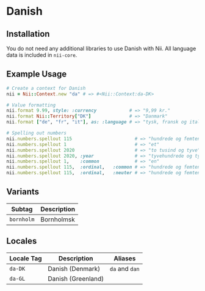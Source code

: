 <!-- This file has been generated. Source: languages/_template.md.erb -->

# Danish

## Installation

You do not need any additional libraries to use Danish with Nii.
All language data is included in `nii-core`.

## Example Usage

``` ruby
# Create a context for Danish
nii = Nii::Context.new "da" # => #<Nii::Context:da-DK>

# Value formatting
nii.format 9.99, style: :currency            # => "9,99 kr."
nii.format Nii::Territory["DK"]              # => "Danmark"
nii.format ["de", "fr", "it"], as: :language # => "tysk, fransk og italiensk"

# Spelling out numbers
nii.numbers.spellout 115                       # => "hundrede og femten"
nii.numbers.spellout 1                         # => "et"
nii.numbers.spellout 2020                      # => "to tusind og tyve"
nii.numbers.spellout 2020, :year               # => "tyve­hundrede og tyve"
nii.numbers.spellout 1,    :common             # => "en"
nii.numbers.spellout 115,  :ordinal,   :common # => "hundrede og femtende"
nii.numbers.spellout 115,  :ordinal,   :neuter # => "hundrede og femtende"
```

## Variants

<table>
  <thead>
    <tr>
      <th>Subtag</th>
      <th>Description</th>
    </tr>
  </thead>
  <tbody>
    <tr>
      <td><code>bornholm</code></td>
      <td>Bornholmsk</td>
    </tr>
  </tbody>
</table>

## Locales

<table>
  <thead>
    <tr>
      <th>Locale Tag</th>
      <th>Description</th>
      <th>Aliases</th>
    </tr>
  </thead>
  <tbody>
    <tr>
      <td><code>da-DK</code></td>
      <td>Danish (Denmark)</td>
      <td><code>da</code> and <code>dan</code></td>
    </tr>
    <tr>
      <td><code>da-GL</code></td>
      <td>Danish (Greenland)</td>
      <td></td>
    </tr>
  </tbody>
</table>

